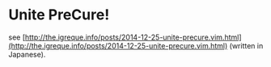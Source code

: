 # Unite PreCure!

see [http://the.igreque.info/posts/2014-12-25-unite-precure.vim.html](http://the.igreque.info/posts/2014-12-25-unite-precure.vim.html) (written in Japanese).
